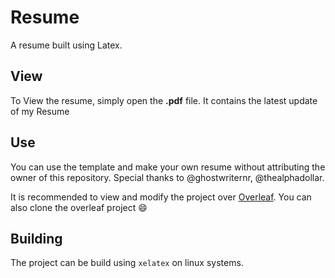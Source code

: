 # Resume
A resume built using Latex.

## View
To View the resume, simply open the **.pdf** file. It contains the latest update of my Resume

## Use
You can use the template and make your own resume without attributing the owner of this repository.
Special thanks to @ghostwriternr, @thealphadollar.

It is recommended to view and modify the project over [Overleaf](https://www.overleaf.com/read/tfhgkrvxmkzb). You can also clone the overleaf project :smile:

## Building
The project can be build using `xelatex` on linux systems.
